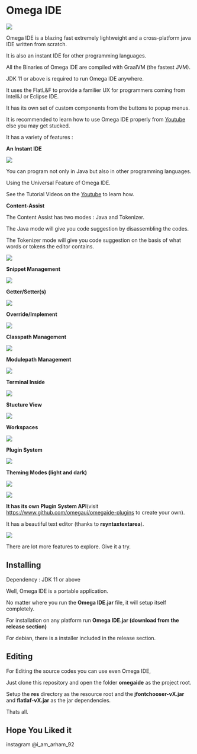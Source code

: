 # **Omega IDE**
![](/images/light.png)

Omega IDE is a blazing fast extremely lightweight and a cross-platform java IDE written from scratch.

It is also an instant IDE for other programming languages.

All the Binaries of Omega IDE are compiled with GraalVM (the fastest JVM).

JDK 11 or above is required to run Omega IDE anywhere.

It uses the FlatL&F to provide a familier UX for programmers coming from IntelliJ or Eclipse IDE.

It has its own set of custom components from the buttons to popup menus.

It is recommended to learn how to use Omega IDE properly from [Youtube](https://www.youtube.com/channel/UCpuQLV8MfuHaWHYSq-PRFXg) else you may get stucked.

It has a variety of features :

**An Instant IDE**

![](/images/instant-mode.png)

You can program not only in Java but also in other programming languages.

Using the Universal Feature of Omega IDE.

See the Tutorial Videos on the [Youtube](https://www.youtube.com/channel/UCpuQLV8MfuHaWHYSq-PRFXg) to learn how.

**Content-Assist**

The Content Assist has two modes : Java and Tokenizer.

The Java mode will give you code suggestion by disassembling the codes.

The Tokenizer mode will give you code suggestion on the basis of what words or tokens the editor contains.

![](/images/content_assist.png)

**Snippet Management**

![](/images/snippet_manager.png)

**Getter/Setter(s)**

![](/images/getter-setter.png)

**Override/Implement**

![](/images/override-impl.png)

**Classpath Management**

![](/images/classpath.png)

**Modulepath Management**

![](/images/modulepath.png)

**Terminal Inside**

![](/images/shell.png)

**Stucture View**

![](/images/structure-view.png)

**Workspaces**

![](/images/workspace.png)

**Plugin System**

![](/images/plugin-manager.png)

**Theming Modes (light and dark)**

![](/images/light.png)

![](/images/dark.png)


**It has its own Plugin System API**(visit https://www.github.com/omegaui/omegaide-plugins to create your own).

It has a beautiful text editor (thanks to **rsyntaxtextarea**).

![](/images/about_section.png)

There are lot more features to explore. Give it a try.

## Installing

Dependency : JDK 11 or above

Well, Omega IDE is a portable application.

No matter where you run the **Omega IDE.jar** file, it will setup itself completely.

For installation on any platform run **Omega IDE.jar (download from the release section)**

For debian, there is a installer included in the release section.

## Editing

For Editing the source codes you can use even Omega IDE,

Just clone this repository and open the folder **omegaide** as the project root.

Setup the **res** directory as the resource root and the **jfontchooser-vX.jar** and **flatlaf-vX.jar** as the jar dependencies.


Thats all.


## Hope You Liked it
instagram @i_am_arham_92
